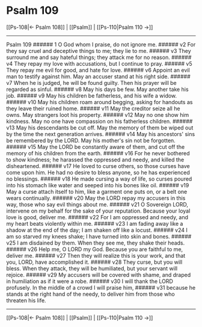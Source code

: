 # Psalm 109

[[Ps-108|← Psalm 108]] | [[Psalm]] | [[Ps-110|Psalm 110 →]]
***

Psalm 109 ###### 1 O God whom I praise, do not ignore me. ###### v2 For they say cruel and deceptive things to me; they lie to me. ###### v3 They surround me and say hateful things; they attack me for no reason. ###### v4 They repay my love with accusations, but I continue to pray. ###### v5 They repay me evil for good, and hate for love. ###### v6 Appoint an evil man to testify against him. May an accuser stand at his right side. ###### v7 When he is judged, he will be found guilty. Then his prayer will be regarded as sinful. ###### v8 May his days be few. May another take his job. ###### v9 May his children be fatherless, and his wife a widow. ###### v10 May his children roam around begging, asking for handouts as they leave their ruined home. ###### v11 May the creditor seize all he owns. May strangers loot his property. ###### v12 May no one show him kindness. May no one have compassion on his fatherless children. ###### v13 May his descendants be cut off. May the memory of them be wiped out by the time the next generation arrives. ###### v14 May his ancestors' sins be remembered by the LORD. May his mother's sin not be forgotten. ###### v15 May the LORD be constantly aware of them, and cut off the memory of his children from the earth. ###### v16 For he never bothered to show kindness; he harassed the oppressed and needy, and killed the disheartened. ###### v17 He loved to curse others, so those curses have come upon him. He had no desire to bless anyone, so he has experienced no blessings. ###### v18 He made cursing a way of life, so curses poured into his stomach like water and seeped into his bones like oil. ###### v19 May a curse attach itself to him, like a garment one puts on, or a belt one wears continually. ###### v20 May the LORD repay my accusers in this way, those who say evil things about me. ###### v21 O Sovereign LORD, intervene on my behalf for the sake of your reputation. Because your loyal love is good, deliver me. ###### v22 For I am oppressed and needy, and my heart beats violently within me. ###### v23 I am fading away like a shadow at the end of the day; I am shaken off like a locust. ###### v24 I am so starved my knees shake; I have turned into skin and bones. ###### v25 I am disdained by them. When they see me, they shake their heads. ###### v26 Help me, O LORD my God. Because you are faithful to me, deliver me. ###### v27 Then they will realize this is your work, and that you, LORD, have accomplished it. ###### v28 They curse, but you will bless. When they attack, they will be humiliated, but your servant will rejoice. ###### v29 My accusers will be covered with shame, and draped in humiliation as if it were a robe. ###### v30 I will thank the LORD profusely. In the middle of a crowd I will praise him, ###### v31 because he stands at the right hand of the needy, to deliver him from those who threaten his life.

***
[[Ps-108|← Psalm 108]] | [[Psalm]] | [[Ps-110|Psalm 110 →]]
